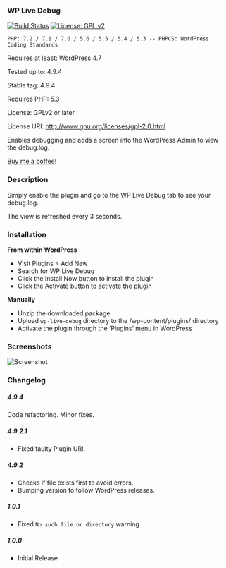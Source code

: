 ### WP Live Debug

[![Build Status](https://travis-ci.org/mrxkon/wp-live-debug.svg?branch=master)](https://travis-ci.org/mrxkon/wp-live-debug) [![License: GPL v2](https://img.shields.io/badge/License-GPL%20v2-blue.svg)](http://www.gnu.org/licenses/gpl-2.0.html)

`PHP: 7.2 / 7.1 / 7.0 / 5.6 / 5.5 / 5.4 / 5.3 -- PHPCS: WordPress Coding Standards`

Requires at least: WordPress 4.7

Tested up to: 4.9.4

Stable tag: 4.9.4

Requires PHP: 5.3

License: GPLv2 or later

License URI: http://www.gnu.org/licenses/gpl-2.0.html

Enables debugging and adds a screen into the WordPress Admin to view the debug.log.

[Buy me a coffee!](https://xkon.gr/#buymeacoffee)

### Description

Simply enable the plugin and go to the WP Live Debug tab to see your debug.log.

The view is refreshed every 3 seconds.

### Installation

**From within WordPress**

* Visit Plugins > Add New
* Search for WP Live Debug
* Click the Install Now button to install the plugin
* Click the Activate button to activate the plugin

**Manually**

* Unzip the downloaded package
* Upload `wp-live-debug` directory to the /wp-content/plugins/ directory
* Activate the plugin through the ‘Plugins’ menu in WordPress

### Screenshots

![Screenshot](https://raw.githubusercontent.com/mrxkon/wp-live-debug/master/assets/screenshot-1.png)

### Changelog

##### 4.9.4
Code refactoring.
Minor fixes.

##### 4.9.2.1

* Fixed faulty Plugin URI.

##### 4.9.2

* Checks if file exists first to avoid errors.
* Bumping version to follow WordPress releases.

##### 1.0.1

* Fixed `No such file or directory` warning

##### 1.0.0

* Initial Release
